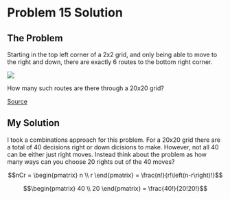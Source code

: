 # Problem 15 Solution

## The Problem

Starting in the top left corner of a 2x2 grid, and only being able to move to the right and down, there are exactly 6 routes to the bottom right corner.

![](https://projecteuler.net/resources/images/0015.png)

How many such routes are there through a 20x20 grid?

[Source](https://projecteuler.net/problem=15)

## My Solution

I took a combinations approach for this problem. For a 20x20 grid there are a total of 40 decisions right or down dicisions to make. However, not all 40 can be either just right moves. Instead think about the problem as how many ways can you choose 20 rights out of the 40 moves?

```math
nCr = 
\begin{pmatrix}
n \\
r 
\end{pmatrix}
=
\frac{n!}{r!\left(n-r\right)!}
```

```math 
\begin{pmatrix}
40 \\
20
\end{pmatrix}
=
\frac{40!}{20!20!}
```
